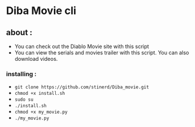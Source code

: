 # Diba Movie cli



## about :
- You can check out the Diablo Movie site with this script
- You can view the serials and movies trailer with this script. You can also download videos.

### installing :
- `git clone https://github.com/stinerd/Diba_movie.git`
- `chmod +x install.sh`
- `sudo su`
- `./install.sh`
- `chmod +x my_movie.py` 
- `./my_movie.py` 


